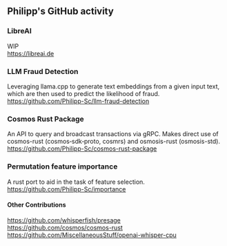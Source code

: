 ##  Philipp's GitHub activity

### LibreAI
WIP    
https://libreai.de

### LLM Fraud Detection
Leveraging llama.cpp to generate text embeddings from a given input text, which are then used to predict the likelihood of fraud.    
https://github.com/Philipp-Sc/llm-fraud-detection

### Cosmos Rust Package
An API to query and broadcast transactions via gRPC. Makes direct use of cosmos-rust (cosmos‑sdk‑proto, cosmrs) and osmosis-rust (osmosis-std).    
https://github.com/Philipp-Sc/cosmos-rust-package

### Permutation feature importance
A rust port to aid in the task of feature selection.    
https://github.com/Philipp-Sc/importance
 
#### Other Contributions

https://github.com/whisperfish/presage    
https://github.com/cosmos/cosmos-rust     
https://github.com/MiscellaneousStuff/openai-whisper-cpu    
